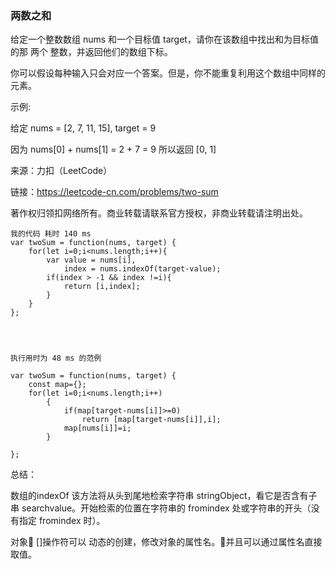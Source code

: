### 两数之和

给定一个整数数组 nums 和一个目标值 target，请你在该数组中找出和为目标值的那 两个 整数，并返回他们的数组下标。

你可以假设每种输入只会对应一个答案。但是，你不能重复利用这个数组中同样的元素。

示例:

给定 nums = [2, 7, 11, 15], target = 9

因为 nums[0] + nums[1] = 2 + 7 = 9
所以返回 [0, 1]

来源：力扣（LeetCode）

链接：https://leetcode-cn.com/problems/two-sum

著作权归领扣网络所有。商业转载请联系官方授权，非商业转载请注明出处。


```
我的代码 耗时 140 ms
var twoSum = function(nums, target) {
    for(let i=0;i<nums.length;i++){
        var value = nums[i],
            index = nums.indexOf(target-value); 
        if(index > -1 && index !=i){
            return [i,index];
        }
    }
};



    
执行用时为 48 ms 的范例

var twoSum = function(nums, target) {
    const map={};
    for(let i=0;i<nums.length;i++)
        {
            if(map[target-nums[i]]>=0)
                return [map[target-nums[i]],i];
            map[nums[i]]=i;
        }
    
};
```

总结： 

数组的indexOf 该方法将从头到尾地检索字符串 stringObject，看它是否含有子串 searchvalue。开始检索的位置在字符串的 fromindex 处或字符串的开头（没有指定 fromindex 时）。
    
对象 []操作符可以 动态的创建，修改对象的属性名。并且可以通过属性名直接取值。
